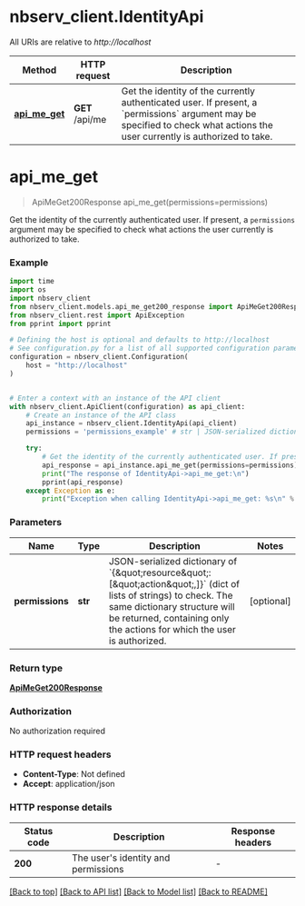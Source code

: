 # nbserv_client.IdentityApi

All URIs are relative to *http://localhost*

Method | HTTP request | Description
------------- | ------------- | -------------
[**api_me_get**](IdentityApi.md#api_me_get) | **GET** /api/me | Get the identity of the currently authenticated user. If present, a &#x60;permissions&#x60; argument may be specified to check what actions the user currently is authorized to take. 


# **api_me_get**
> ApiMeGet200Response api_me_get(permissions=permissions)

Get the identity of the currently authenticated user. If present, a `permissions` argument may be specified to check what actions the user currently is authorized to take. 

### Example


```python
import time
import os
import nbserv_client
from nbserv_client.models.api_me_get200_response import ApiMeGet200Response
from nbserv_client.rest import ApiException
from pprint import pprint

# Defining the host is optional and defaults to http://localhost
# See configuration.py for a list of all supported configuration parameters.
configuration = nbserv_client.Configuration(
    host = "http://localhost"
)


# Enter a context with an instance of the API client
with nbserv_client.ApiClient(configuration) as api_client:
    # Create an instance of the API class
    api_instance = nbserv_client.IdentityApi(api_client)
    permissions = 'permissions_example' # str | JSON-serialized dictionary of `{\"resource\": [\"action\",]}` (dict of lists of strings) to check. The same dictionary structure will be returned, containing only the actions for which the user is authorized.  (optional)

    try:
        # Get the identity of the currently authenticated user. If present, a `permissions` argument may be specified to check what actions the user currently is authorized to take. 
        api_response = api_instance.api_me_get(permissions=permissions)
        print("The response of IdentityApi->api_me_get:\n")
        pprint(api_response)
    except Exception as e:
        print("Exception when calling IdentityApi->api_me_get: %s\n" % e)
```



### Parameters


Name | Type | Description  | Notes
------------- | ------------- | ------------- | -------------
 **permissions** | **str**| JSON-serialized dictionary of &#x60;{\&quot;resource\&quot;: [\&quot;action\&quot;,]}&#x60; (dict of lists of strings) to check. The same dictionary structure will be returned, containing only the actions for which the user is authorized.  | [optional] 

### Return type

[**ApiMeGet200Response**](ApiMeGet200Response.md)

### Authorization

No authorization required

### HTTP request headers

 - **Content-Type**: Not defined
 - **Accept**: application/json

### HTTP response details

| Status code | Description | Response headers |
|-------------|-------------|------------------|
**200** | The user&#39;s identity and permissions |  -  |

[[Back to top]](#) [[Back to API list]](../README.md#documentation-for-api-endpoints) [[Back to Model list]](../README.md#documentation-for-models) [[Back to README]](../README.md)

